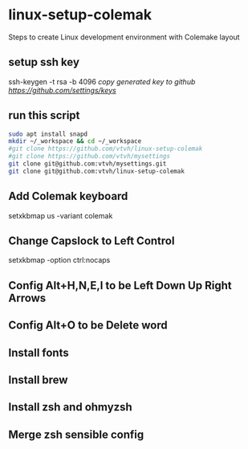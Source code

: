 # linux-setup-colemak
Steps to create Linux development environment with Colemake layout

## setup ssh key
ssh-keygen -t rsa -b 4096
_copy generated key to github https://github.com/settings/keys_

## run this script
```sh
sudo apt install snapd
mkdir ~/_workspace && cd ~/_workspace
#git clone https://github.com/vtvh/linux-setup-colemak
#git clone https://github.com/vtvh/mysettings
git clone git@github.com:vtvh/mysettings.git
git clone git@github.com:vtvh/linux-setup-colemak


```

## Add Colemak keyboard

setxkbmap us -variant colemak

## Change Capslock to Left Control

setxkbmap -option ctrl:nocaps

## Config Alt+H,N,E,I to be Left Down Up Right Arrows

## Config Alt+O to be Delete word



## Install fonts

## Install brew

## Install zsh and ohmyzsh

## Merge zsh sensible config

